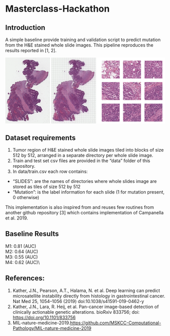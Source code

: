 # Masterclass-Hackathon

## Introduction
A simple baseline provide training and validation script to predict mutation from the H&E stained whole slide images. This pipeline reproduces the results reported in [1, 2].

![](/fig/fig.png)
 
## Dataset requirements
1.	Tumor region of H&E stained whole slide images tiled into blocks of size 512 by 512, arranged in a separate directory per whole slide image.
2. Train and test set csv  files are provided in the “data” folder of this repository.
3.	In data/train.csv each row contains: 
*	“SLIDES”: are the names of directories where whole slides image are stored as tiles of size 512 by 512
*	“Mutation”: is the label information for each slide (1 for mutation present, 0 otherwise)

This implementation is also inspired from and reuses few routines from another github repository [3] which contains implementation of Campanella et al. 2019. 

## Baseline Results

 M1: 0.81 (AUC)\
 M2: 0.64 (AUC)\
 M3: 0.55 (AUC)\
 M4: 0.62 (AUC)\

## References:
1.	Kather, J.N., Pearson, A.T., Halama, N. et al. Deep learning can predict microsatellite instability directly from histology in gastrointestinal cancer. Nat Med 25, 1054–1056 (2019) doi:10.1038/s41591-019-0462-y
2.	Kather, J.N., Lara, R. Heij, et al. Pan-cancer image-based detection of clinically actionable genetic alterations. bioRxiv 833756; doi: https://doi.org/10.1101/833756
3.	MIL-nature-medicine-2019.https://github.com/MSKCC-Computational-Pathology/MIL-nature-medicine-2019

